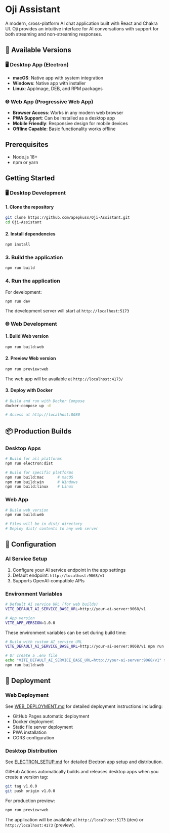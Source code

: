 # Oji Assistant

A modern, cross-platform AI chat application built with React and Chakra UI. Oji provides an intuitive interface for AI conversations with support for both streaming and non-streaming responses.

## 🚀 Available Versions

### 🖥️ Desktop App (Electron)

- **macOS**: Native app with system integration
- **Windows**: Native app with installer
- **Linux**: AppImage, DEB, and RPM packages

### 🌐 Web App (Progressive Web App)

- **Browser Access**: Works in any modern web browser
- **PWA Support**: Can be installed as a desktop app
- **Mobile Friendly**: Responsive design for mobile devices
- **Offline Capable**: Basic functionality works offline

## Prerequisites

- Node.js 18+
- npm or yarn

## Getting Started

### 🖥️ Desktop Development

#### 1. Clone the repository

```bash
git clone https://github.com/apepkuss/Oji-Assistant.git
cd Oji-Assistant
```

#### 2. Install dependencies

```bash
npm install
```

### 3. Build the application

```bash
npm run build
```

### 4. Run the application

For development:

```bash
npm run dev
```

The development server will start at `http://localhost:5173`

### 🌐 Web Development

#### 1. Build Web version

```bash
npm run build:web
```

#### 2. Preview Web version

```bash
npm run preview:web
```

The web app will be available at `http://localhost:4173/`

#### 3. Deploy with Docker

```bash
# Build and run with Docker Compose
docker-compose up -d

# Access at http://localhost:8080
```

## 📦 Production Builds

### Desktop Apps

```bash
# Build for all platforms
npm run electron:dist

# Build for specific platforms
npm run build:mac      # macOS
npm run build:win      # Windows
npm run build:linux    # Linux
```

### Web App

```bash
# Build web version
npm run build:web

# Files will be in dist/ directory
# Deploy dist/ contents to any web server
```

## 🔧 Configuration

### AI Service Setup

1. Configure your AI service endpoint in the app settings
2. Default endpoint: `http://localhost:9068/v1`
3. Supports OpenAI-compatible APIs

### Environment Variables

```bash
# Default AI service URL (for web builds)
VITE_DEFAULT_AI_SERVICE_BASE_URL=http://your-ai-server:9068/v1

# App version
VITE_APP_VERSION=1.0.0
```

These environment variables can be set during build time:

```bash
# Build with custom AI service URL
VITE_DEFAULT_AI_SERVICE_BASE_URL=http://your-ai-server:9068/v1 npm run build:web

# Or create a .env file
echo "VITE_DEFAULT_AI_SERVICE_BASE_URL=http://your-ai-server:9068/v1" > .env
npm run build:web
```

## 🚀 Deployment

### Web Deployment

See [WEB_DEPLOYMENT.md](./WEB_DEPLOYMENT.md) for detailed deployment instructions including:

- GitHub Pages automatic deployment
- Docker deployment
- Static file server deployment
- PWA installation
- CORS configuration

### Desktop Distribution

See [ELECTRON_SETUP.md](./ELECTRON_SETUP.md) for detailed Electron app setup and distribution.

GitHub Actions automatically builds and releases desktop apps when you create a version tag:

```bash
git tag v1.0.0
git push origin v1.0.0
```

For production preview:

```bash
npm run preview:web
```

The application will be available at `http://localhost:5173` (dev) or `http://localhost:4173` (preview).
